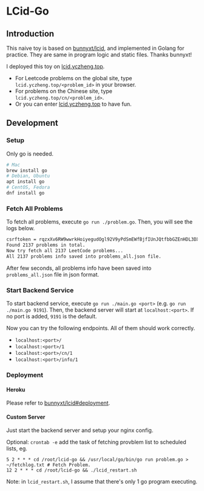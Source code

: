 # LCid-Go
## Introduction

This naive toy is based on [bunnyxt/lcid](https://github.com/bunnyxt/lcid), and implemented in Golang for practice. They are same in program logic and static files. Thanks bunnyxt!

I deployed this toy on [lcid.yczheng.top](https://lcid.yczheng.top). 

- For Leetcode problems on the global site, type `lcid.yczheng.top/<problem_id>` in your browser.
- For problems on the Chinese site, type `lcid.yczheng.top/cn/<problem_id>`.
- Or you can enter [lcid.yczheng.top](https://lcid.yczheng.top) to have fun.

## Development

### Setup

Only go is needed.

```bash
# Mac
brew install go
# Debian, Ubuntu
apt install go
# CentOS, Fedora
dnf install go
```

### Fetch All Problems

To fetch all problems, execute `go run ./problem.go`. Then, you will see the logs below.

```bash
csrftoken = rqzxXv6RW9wwrkHoiyegudOgl92V9yPdSmEWfBjfIUnJQtfbbGZEnHDL3DXxwbKL
Found 2137 problems in total.
Now try fetch all 2137 LeetCode problems...
All 2137 problems info saved into problems_all.json file.
```

After few seconds, all problems info have been saved into `problems_all.json` file in json format.

### Start Backend Service

To start backend service, execute `go run ./main.go <port>` (e.g. `go run ./main.go 9191`). Then, the backend server will start at `localhost:<port>`.  If no port is added, `9191` is the default.

Now you can try the following endpoints. All of them should work correctly. 

- `localhost:<port>/`
- `localhost:<port>/1`
- `localhost:<port>/cn/1`
- `localhost:<port>/info/1`

### Deployment

#### Heroku

Please refer to [bunnyxt/lcid#deployment](https://github.com/bunnyxt/lcid#deployment).

#### Custom Server

Just start the backend server and setup your nginx config.

Optional: `crontab -e`  add the task of fetching provblem list to scheduled lists, eg.

 ```
 5 2 * * * cd /root/lcid-go && /usr/local/go/bin/go run problem.go > ~/fetchlog.txt # Fetch Problem.
 12 2 * * * cd /root/lcid-go && ./lcid_restart.sh
 ```

Note: in `lcid_restart.sh`, I assume that there's only 1 go program executing. 
